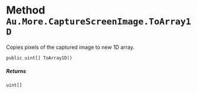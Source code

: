 # Method `Au.More.CaptureScreenImage.ToArray1D`

Copies pixels of the captured image to new 1D array.

```
public uint[] ToArray1D()
```

##### Returns

`uint[]`
